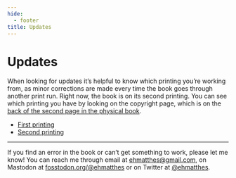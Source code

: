 ```yaml
---
hide:
  - footer
title: Updates
---
```


# Updates

When looking for updates it’s helpful to know which printing you’re working from, as minor corrections are made every time the book goes through another print run. Right now, the book is on its second printing. You can see which printing you have by looking on the copyright page, which is on the [back of the second page in the physical book](which_printing.md).

- [First printing](first_printing.md)
- [Second printing](second_printing.md)

---

If you find an error in the book or can’t get something to work, please let me know! You can reach me through email at ehmatthes@gmail.com, on Mastodon at [fosstodon.org/@ehmatthes](https://fosstodon.org/@ehmatthes) or on Twitter at [@ehmatthes](https://twitter.com/ehmatthes).